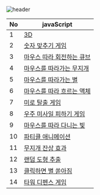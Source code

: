 ![header](https://capsule-render.vercel.app/api?type=wave&color=auto&height=150&section=header&text=JavaScript%20Collection%20for%20Fun&fontSize=25)

| No | javaScript |
| ------------ | ------------- |
| 1 | <a href="https://eekfrl.github.io/JS/3d.html" target="_blank"> 3D </a>  |
| 2 | <a href="https://eekfrl.github.io/JS/choose-num.html" target="_blank"> 숫자 맞추기 게임 </a>  |
| 3 | <a href="https://eekfrl.github.io/JS/cube.html" target="_blank"> 마우스 따라 회전하는 큐브 </a>  |
| 4 | <a href="https://eekfrl.github.io/JS/follow-rainbow.html" target="_blank"> 마우스를 따라가는 무지개 </a>  |
| 5 | <a href="https://eekfrl.github.io/JS/follow-star.html" target="_blank"> 마우스를 따라가는 별 </a>  |
| 6 | <a href="https://eekfrl.github.io/JS/follow-water.html" target="_blank"> 마우스를 따라 흐르는 액체 </a>  |
| 7 | <a href="https://eekfrl.github.io/JS/miro.html" target="_blank"> 미로 탈출 게임 </a>  |
| 8 | <a href="https://eekfrl.github.io/JS/misaill-game.html" target="_blank"> 우주 미사일 피하기 게임 </a>  |
| 9 | <a href="https://eekfrl.github.io/JS/mouse-js.html" target="_blank"> 마우스를 따라 다니는 빛 </a>  |
| 10 | <a href="https://eekfrl.github.io/JS/particle.html" target="_blank"> 파티클 애니메이션 </a>  |
| 11 | <a href="https://eekfrl.github.io/JS/rainbow.html" target="_blank"> 무지개 잔상 효과 </a>  |
| 12 | <a href="https://eekfrl.github.io/JS/random.html" target="_blank"> 랜덤 도형 추출 </a>  |
| 13 | <a href="https://eekfrl.github.io/JS/starry.html" target="_blank"> 클릭하면 별 쏟아짐 </a>  |
| 14 | <a href="https://eekfrl.github.io/JS/tower.html" target="_blank"> 타워 디펜스 게임 </a>  |
